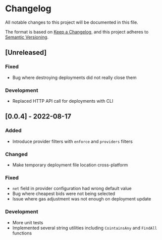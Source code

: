 # Changelog
All notable changes to this project will be documented in this file.

The format is based on [Keep a Changelog](https://keepachangelog.com/en/1.0.0/),
and this project adheres to [Semantic Versioning](https://semver.org/spec/v2.0.0.html).

## [Unreleased]
### Fixed
- Bug where destroying deployments did not really close them
### Development
- Replaced HTTP API call for deployments with CLI

## [0.0.4] - 2022-08-17
### Added
- Introduce provider filters with `enforce` and `providers` filters
### Changed
- Make temporary deployment file location cross-platform
### Fixed
- `net` field in provider configuration had wrong default value
- Bug where cheapest bids were not being selected
- Issue where gas adjustment was not enough on deployment update
### Development
- More unit tests
- Implemented several string utilities including `CointainsAny` and `FindAll` functions
